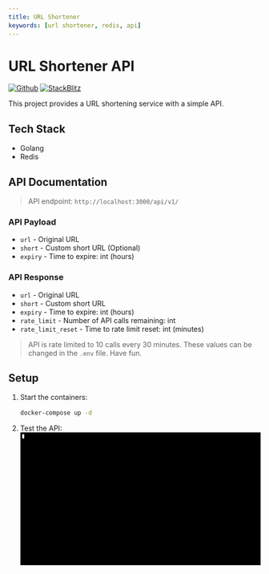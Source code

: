 ```yaml
---
title: URL Shortener
keywords: [url shortener, redis, api]
---
```


# URL Shortener API

[![Github](https://img.shields.io/static/v1?label=&message=Github&color=2ea44f&style=for-the-badge&logo=github)](https://github.com/gofiber/recipes/tree/master/url-shortener-api) [![StackBlitz](https://img.shields.io/static/v1?label=&message=StackBlitz&color=2ea44f&style=for-the-badge&logo=StackBlitz)](https://stackblitz.com/github/gofiber/recipes/tree/master/url-shortener-api)

This project provides a URL shortening service with a simple API.

## Tech Stack

- Golang
- Redis

## API Documentation

> API endpoint: `http://localhost:3000/api/v1/`

### API Payload

- `url` - Original URL
- `short` - Custom short URL (Optional)
- `expiry` - Time to expire: int (hours)

### API Response

- `url` - Original URL
- `short` - Custom short URL
- `expiry` - Time to expire: int (hours)
- `rate_limit` - Number of API calls remaining: int
- `rate_limit_reset` - Time to rate limit reset: int (minutes)

> API is rate limited to 10 calls every 30 minutes.
> These values can be changed in the `.env` file. Have fun.

## Setup

1. Start the containers:
    ```sh
    docker-compose up -d
    ```

2. Test the API:
   ![test.gif](test.gif)

